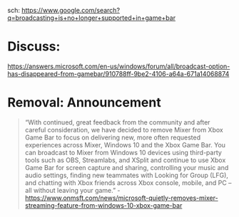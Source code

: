 sch: https://www.google.com/search?q=broadcasting+is+no+longer+supported+in+game+bar

# Discuss:
https://answers.microsoft.com/en-us/windows/forum/all/broadcast-option-has-disappeared-from-gamebar/910788ff-9be2-4106-a64a-671a14068874

# Removal: Announcement
>“With continued, great feedback from the community and after careful consideration, we have decided to remove Mixer from Xbox Game Bar to focus on delivering new, more often requested experiences across Mixer, Windows 10 and the Xbox Game Bar. You can broadcast to Mixer from Windows 10 devices using third-party tools such as OBS, Streamlabs, and XSplit and continue to use Xbox Game Bar for screen capture and sharing, controlling your music and audio settings, finding new teammates with Looking for Group (LFG), and chatting with Xbox friends across Xbox console, mobile, and PC – all without leaving your game.”
>-https://www.onmsft.com/news/microsoft-quietly-removes-mixer-streaming-feature-from-windows-10-xbox-game-bar
